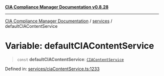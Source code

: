 [**CIA Compliance Manager Documentation v0.8.28**](../../README.md)

***

[CIA Compliance Manager Documentation](../../modules.md) / [services](../README.md) / defaultCIAContentService

# Variable: defaultCIAContentService

> `const` **defaultCIAContentService**: [`CIAContentService`](../ciaContentService/classes/CIAContentService.md)

Defined in: [services/ciaContentService.ts:1233](https://github.com/Hack23/cia-compliance-manager/blob/7619f76b35999bc4eb3f6ff6c1e77c13be78f250/src/services/ciaContentService.ts#L1233)
